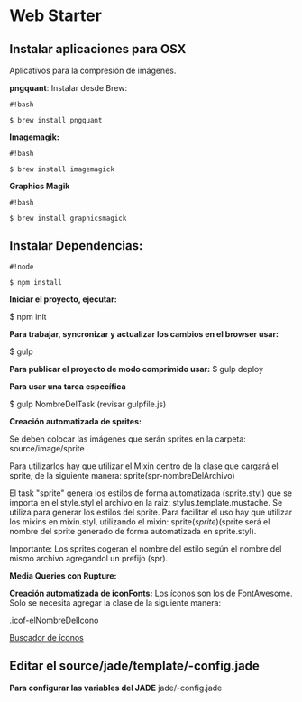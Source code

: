 # Web Starter #

## Instalar aplicaciones para OSX ##

Aplicativos para la compresión de imágenes.

**pngquant**:
Instalar desde Brew: 

```
#!bash

$ brew install pngquant
```


**Imagemagik:**

```
#!bash

$ brew install imagemagick

```

**Graphics Magik**

```
#!bash

$ brew install graphicsmagick
```


## Instalar Dependencias: ##


```
#!node

$ npm install
```


**Iniciar el proyecto, ejecutar:**

$ npm init


**Para trabajar, syncronizar y actualizar los cambios en el browser usar:**

$ gulp

**Para publicar el proyecto de modo comprimido usar:**
$ gulp deploy

**Para usar una tarea específica**

$ gulp NombreDelTask (revisar gulpfile.js)

**Creación automatizada de sprites:**

Se deben colocar las imágenes que serán sprites en la carpeta:
source/image/sprite

Para utilizarlos hay que utilizar el Mixin dentro de la clase que cargará el sprite, de la siguiente manera:
sprite(spr-nombreDelArchivo)

El task "sprite" genera los estilos de forma automatizada (sprite.styl) que se importa en el style.styl
el archivo en la raiz: stylus.template.mustache.
Se utiliza para generar los estilos del sprite.
Para facilitar el uso hay que utilizar los mixins en mixin.styl, utilizando el mixin: sprite($sprite) ($sprite será el nombre del sprite generado de forma automatizada en sprite.styl).

Importante: Los sprites cogeran el nombre del estilo según el nombre del mismo archivo agregandol un prefijo (spr).

**Media Queries con Rupture:**

**Creación automatizada de iconFonts:**
Los íconos son los de FontAwesome.
Solo se necesita agregar la clase de la siguiente manera:

.icof-elNombreDelIcono 


[Buscador de íconos](http://fortawesome.github.io/Font-Awesome/icons/)

## Editar el source/jade/template/-config.jade ##
**Para configurar las variables del JADE**
jade/-config.jade
